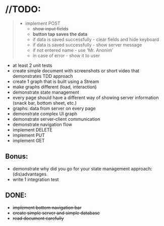 # //TODO:

>- implement POST
>   - <s>show input fields</s>
>   - **button tap saves the data**
>   - if data is saved successfully - clear fields and hide keyboard
>   - if data is saved successfully - show server message
>   - if not entered name - use 'Mr. Anonim'
>   - in case of error - show it to user
- at least 2 unit tests
- create simple document with screenshots or short video that demonstrates TDD approach
- create 1 graph that is built using a Stream
- make graphs different (load, interaction)
- demonstrate state management
- every page should have a different way of showing server information (snack bar, bottom sheet, etc.)
- graphs: data from server on every page
- demonstrate complex UI graph
- demonstrate server-client communication
- demonstrate navigation flow
- implement DELETE
- implement PUT
- implement GET


## Bonus:

- demonstrate why did you go for your state management approach: (dis)advantages
- write 1 integration test



## DONE:
- <s>implement bottom navigation bar</s>
- <s>create simple server and simple database</s>
- <s>read document carefully</s>


